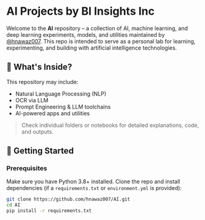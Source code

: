 
# AI Projects by BI Insights Inc

Welcome to the **AI** repository – a collection of AI, machine learning, and deep learning experiments, models, and utilities maintained by [@hnawaz007](https://github.com/hnawaz007). This repo is intended to serve as a personal lab for learning, experimenting, and building with artificial intelligence technologies.

## 🧠 What's Inside?

This repository may include:
- Natural Language Processing (NLP)
- OCR via LLM
- Prompt Engineering & LLM toolchains
- AI-powered apps and utilities

> Check individual folders or notebooks for detailed explanations, code, and outputs.

## 🚀 Getting Started

### Prerequisites
Make sure you have Python 3.8+ installed. Clone the repo and install dependencies (if a `requirements.txt` or `environment.yml` is provided):

```bash
git clone https://github.com/hnawaz007/AI.git
cd AI
pip install -r requirements.txt
